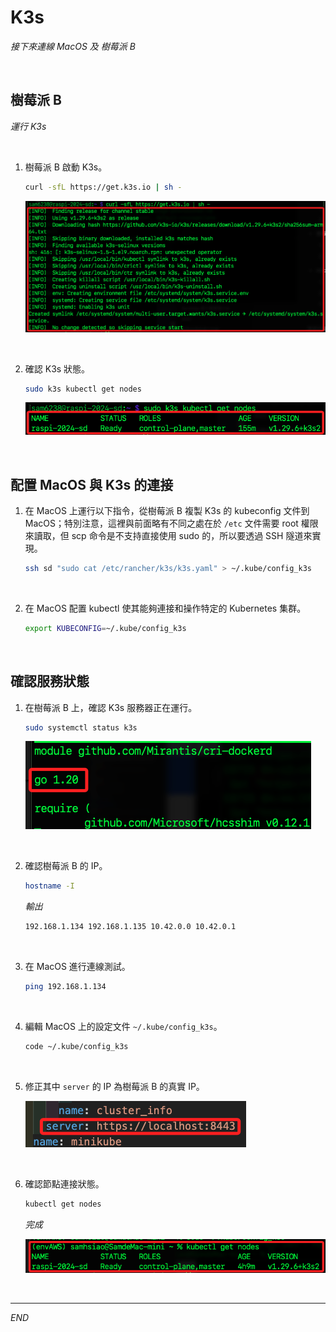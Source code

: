 # K3s

_接下來連線 MacOS 及 樹莓派 B_

<br>

## 樹莓派 B

_運行 K3s_

<br>

1. 樹莓派 B 啟動 K3s。

   ```bash
   curl -sfL https://get.k3s.io | sh -
   ```

   ![](images/img_10.png)

<br>

2. 確認 K3s 狀態。

   ```bash
   sudo k3s kubectl get nodes
   ```

   ![](images/img_11.png)

<br>

## 配置 MacOS 與 K3s 的連接

1. 在 MacOS 上運行以下指令，從樹莓派 B 複製 K3s 的 kubeconfig 文件到 MacOS；特別注意，這裡與前面略有不同之處在於 `/etc` 文件需要 root 權限來讀取，但 scp 命令是不支持直接使用 sudo 的，所以要透過 SSH 隧道來實現。

   ```bash
   ssh sd "sudo cat /etc/rancher/k3s/k3s.yaml" > ~/.kube/config_k3s
   ```

<br>

2. 在 MacOS 配置 kubectl 使其能夠連接和操作特定的 Kubernetes 集群。

   ```bash
   export KUBECONFIG=~/.kube/config_k3s
   ```

<br>

## 確認服務狀態 

1. 在樹莓派 B 上，確認 K3s 服務器正在運行。

   ```bash
   sudo systemctl status k3s
   ```

   ![](images/img_16.png)

<br>

2. 確認樹莓派 B 的 IP。

   ```bash
   hostname -I
   ```

   _輸出_

   ```bash
   192.168.1.134 192.168.1.135 10.42.0.0 10.42.0.1 
   ```

<br>

3. 在 MacOS 進行連線測試。

   ```bash
   ping 192.168.1.134
   ```

<br>

4. 編輯 MacOS 上的設定文件 `~/.kube/config_k3s`。

   ```bash
   code ~/.kube/config_k3s
   ```

<br>

5. 修正其中 `server` 的 IP 為樹莓派 B 的真實 IP。

   ![](images/img_17.png)

<br>

6. 確認節點連接狀態。

   ```bash
   kubectl get nodes
   ```   

   _完成_

   ![](images/img_18.png)

<br>

___

_END_
